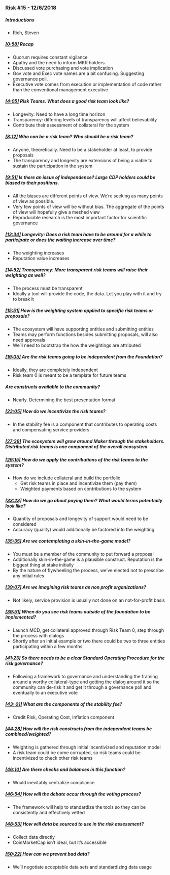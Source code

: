 ### [Risk #15 - 12/6/2018](https://youtu.be/DgozX9W4A1E)
##### Introductions
* Rich, Steven

##### [[0:58]](https://youtu.be/DgozX9W4A1E?t=58) Recap
* Quorum requires constant vigilance
* Apathy and the need to inform MKR holders
* Discussed vote purchasing and vote implication
* Gov vote and Exec vote names are a bit confusing. Suggesting governance poll.
* Executive vote comes from execution or implementation of code rather than the conventional management executive

##### [[4:05]](https://youtu.be/DgozX9W4A1E?t=245) Risk Teams. What does a good risk team look like?
* Longevity: Need to have a long time horizon
* Transparency: differing levels of transparency will affect believability
* Contribute their assessment of collateral for the system

##### [[8:12]](https://youtu.be/DgozX9W4A1E?t=492) Who can be a risk team? Who should be a risk team? 
* Anyone, theoretically. Need to be a stakeholder at least, to provide proposals
* The transparency and longevity are extensions of being a viable to sustain the participation in the system

##### [[9:51]](https://youtu.be/DgozX9W4A1E?t=591) Is there an issue of independence? Large CDP holders could be biased to their positions.
* All the biases are different points of view. We’re seeking as many points of view as possible.
* Very few points of view will be without bias. The aggregate of the points of view will hopefully give a meshed view
* Reproducible research is the most important factor for scientific governance

##### [[13:34]](https://youtu.be/DgozX9W4A1E?t=814) Longevity: Does a risk team have to be around for a while to participate or does the waiting increase over time?
* The weighting increases
* Reputation value increases

##### [[14:52]](https://youtu.be/DgozX9W4A1E?t=892) Transparency: More transparent risk teams will raise their weighting as well?
* The process must be transparent
* Ideally a tool will provide the code, the data. Let you play with it and try to break it

##### [[15:51]](https://youtu.be/DgozX9W4A1E?t=951) How is the weighting system applied to specific risk teams or proposals?
* The ecosystem will have supporting entities and submitting entities
* Teams may perform functions besides submitting proposals, will also need approvals
* We’ll need to bootstrap the how the weightings are attributed

##### [[19:05]](https://youtu.be/DgozX9W4A1E?t=1145) Are the risk teams going to be independent from the Foundation?
* Ideally, they are completely independent
* Risk team 0 is meant to be a template for future teams

##### Are constructs available to the community?
* Nearly. Determining the best presentation format

##### [[23:05]](https://youtu.be/DgozX9W4A1E?t=1385) How do we incentivize the risk teams?
* In the stability fee is a component that contributes to operating costs and compensating service providers

##### [[27:39]](https://youtu.be/DgozX9W4A1E?t=1659) The ecosystem will grow around Maker through the stakeholders. Distributed risk teams is one component of the overall ecosystem

##### [[29:15]](https://youtu.be/DgozX9W4A1E?t=1755) How do we apply the contributions of the risk teams to the system?
* How do we include collateral and build the portfolio
    * Get risk teams in place and incentivize them (pay them)
    * Weighted payments based on contributions to the system

##### [[33:23]](https://youtu.be/DgozX9W4A1E?t=2003) How do we go about paying them? What would terms potentially look like?
* Quantity of proposals and longevity of support would need to be considered
* Accuracy (quality) would additionally be factored into the weighting

##### [[35:35]](https://youtu.be/DgozX9W4A1E?t=2135) Are we contemplating a skin-in-the-game model?
* You must be a member of the community to put forward a proposal
* Additionally skin-in-the-game is a plausible construct. Reputation is the biggest thing at stake initially
* By the nature of flywheeling the process, we’ve elected not to prescribe any initial rules

##### [[39:07]](https://youtu.be/DgozX9W4A1E?t=2347) Are we imagining risk teams as non profit organizations?
* Not likely, service provision is usually not done on an not-for-profit basis

##### [[39:51]](https://youtu.be/DgozX9W4A1E?t=2391) When do you see risk teams outside of the foundation to be implemented?
* Launch MCD, get collateral approved through Risk Team 0, step through the process with dialogs
* Shortly after an initial example or two there could be two to three entities participating within a few months

##### [[41:23]](https://youtu.be/DgozX9W4A1E?t=2483) So there needs to be a clear Standard Operating Procedure for the risk governance?
* Following a framework to governance and understanding the framing around a worthy collateral-type and getting the dialog around it so the community can de-risk it and get it through a governance poll and eventually to an executive vote

##### [[43: 01]](https://youtu.be/DgozX9W4A1E?t=2581) What are the components of the stability fee?
* Credit Risk, Operating Cost, Inflation component

##### [[44:28]](https://youtu.be/DgozX9W4A1E?t=2668) How will the risk constructs from the independent teams be combined/weighted?
* Weighting is gathered through initial incentivized and reputation model
* A risk team could be come corrupted, so risk teams could be incentivized to check other risk teams

##### [[46:10]](https://youtu.be/DgozX9W4A1E?t=2770) Are there checks and balances in this function?
* Would inevitably centralize compliance

##### [[46:54]](https://youtu.be/DgozX9W4A1E?t=2814) How will the debate occur through the voting process?
* The framework will help to standardize the tools so they can be consistently and effectively vetted

##### [[48:53]](https://youtu.be/DgozX9W4A1E?t=2933) How will data be sourced to use in the risk assessment?
* Collect data directly 
* CoinMarketCap isn’t ideal, but it’s accessible

##### [[50:22]](https://youtu.be/DgozX9W4A1E?t=3022) How can we prevent bad data?
* We’ll negotiate acceptable data sets and standardizing data usage



